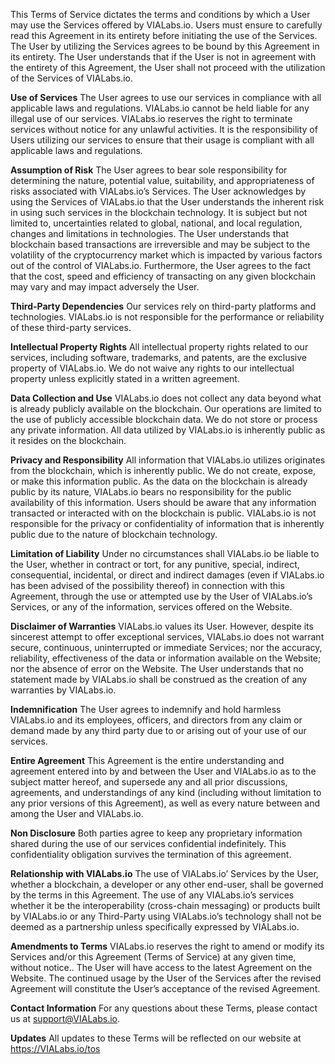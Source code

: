 This Terms of Service dictates the terms and conditions by which a User may use the Services offered by VIALabs.io. Users must ensure to carefully read this Agreement in its entirety before initiating the use of the Services. The User by utilizing the Services agrees to be bound by this Agreement in its entirety. The User understands that if the User is not in agreement with the entirety of this Agreement, the User shall not proceed with the utilization of the Services of VIALabs.io.

**Use of Services**
The User agrees to use our services in compliance with all applicable laws and regulations. VIALabs.io cannot be held liable for any illegal use of our services. VIALabs.io reserves the right to terminate services without notice for any unlawful activities. It is the responsibility of Users utilizing our services to ensure that their usage is compliant with all applicable laws and regulations.

**Assumption of Risk**
The User agrees to bear sole responsibility for determining the nature, potential value, suitability, and appropriateness of risks associated with VIALabs.io’s Services. The User acknowledges by using the Services of VIALabs.io that the User understands the inherent risk in using such services in the blockchain technology. It is subject but not limited to, uncertainties related to global, national, and local regulation, changes and limitations in technologies. The User understands that blockchain based transactions are irreversible and may be subject to the volatility of the cryptocurrency market which is impacted by various factors out of the control of VIALabs.io. Furthermore, the User agrees to the fact that the cost, speed and efficiency of transacting on any given blockchain may vary and may impact adversely the User.

**Third-Party Dependencies**
Our services rely on third-party platforms and technologies. VIALabs.io is not responsible for the performance or reliability of these third-party services.

**Intellectual Property Rights**
All intellectual property rights related to our services, including software, trademarks, and patents, are the exclusive property of VIALabs.io. We do not waive any rights to our intellectual property unless explicitly stated in a written agreement.

**Data Collection and Use**
VIALabs.io does not collect any data beyond what is already publicly available on the blockchain. Our operations are limited to the use of publicly accessible blockchain data. We do not store or process any private information. All data utilized by VIALabs.io is inherently public as it resides on the blockchain.

**Privacy and Responsibility**
All information that VIALabs.io utilizes originates from the blockchain, which is inherently public. We do not create, expose, or make this information public. As the data on the blockchain is already public by its nature, VIALabs.io bears no responsibility for the public availability of this information. Users should be aware that any information transacted or interacted with on the blockchain is public. VIALabs.io is not responsible for the privacy or confidentiality of information that is inherently public due to the nature of blockchain technology.

**Limitation of Liability**
Under no circumstances shall VIALabs.io be liable to the User, whether in contract or tort, for any punitive, special, indirect, consequential, incidental, or direct and indirect damages (even if VIALabs.io has been advised of the possibility thereof) in connection with this Agreement, through the use or attempted use by the User of VIALabs.io’s Services, or any of the information, services offered on the Website.

**Disclaimer of Warranties**
VIALabs.io values its User. However, despite its sincerest attempt to offer exceptional services, VIALabs.io does not warrant secure, continuous, uninterrupted or immediate Services; nor the accuracy, reliability, effectiveness of the data or information available on the Website; nor the absence of error on the Website. The User understands that no statement made by VIALabs.io shall be construed as the creation of any warranties by VIALabs.io.

**Indemnification**
The User agrees to indemnify and hold harmless VIALabs.io and its employees, officers, and directors from any claim or demand made by any third party due to or arising out of your use of our services.

**Entire Agreement**
This Agreement is the entire understanding and agreement entered into by and between the User and VIALabs.io as to the subject matter hereof, and supersede any and all prior discussions, agreements, and understandings of any kind (including without limitation to any prior versions of this Agreement), as well as every nature between and among the User and VIALabs.io.

**Non Disclosure**
Both parties agree to keep any proprietary information shared during the use of our services confidential indefinitely. This confidentiality obligation survives the termination of this agreement.


**Relationship with VIALabs.io**
The use of VIALabs.io’ Services by the User, whether a blockchain, a developer or any other end-user, shall be governed by the terms in this Agreement. The use of any VIALabs.io’s services whether it be the interoperability (cross-chain messaging) or products built by VIALabs.io or any Third-Party using VIALabs.io’s technology shall not be deemed as a partnership unless specifically expressed by VIALabs.io.

**Amendments to Terms**
VIALabs.io reserves the right to amend or modify its Services and/or this Agreement (Terms of Service) at any given time, without notice.. The User will have access to the latest Agreement on the Website. The continued usage by the User of the Services after the revised Agreement will constitute the User’s acceptance of the revised Agreement.

**Contact Information**
For any questions about these Terms, please contact us at support@VIALabs.io.

**Updates**
All updates to these Terms will be reflected on our website at https://VIALabs.io/tos 
